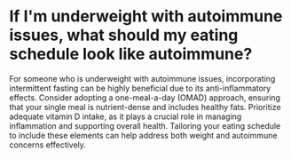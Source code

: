 # If I'm underweight with autoimmune issues, what should my eating schedule look like autoimmune?

For someone who is underweight with autoimmune issues, incorporating intermittent fasting can be highly beneficial due to its anti-inflammatory effects. Consider adopting a one-meal-a-day (OMAD) approach, ensuring that your single meal is nutrient-dense and includes healthy fats. Prioritize adequate vitamin D intake, as it plays a crucial role in managing inflammation and supporting overall health. Tailoring your eating schedule to include these elements can help address both weight and autoimmune concerns effectively.